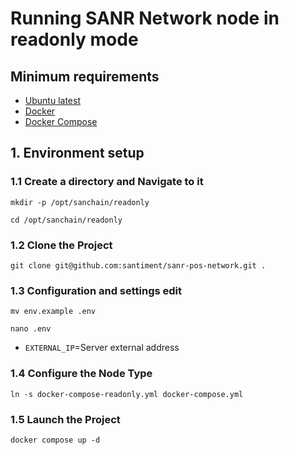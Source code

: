 # Running SANR Network node in readonly mode
 
## Minimum requirements
- [Ubuntu latest](https://ubuntu.com/server)
- [Docker](https://docs.docker.com/engine/install/ubuntu/)
- [Docker Compose](https://docs.docker.com/engine/install/ubuntu/)

## 1. Environment setup
### 1.1 Create a directory and Navigate to it
```shell
mkdir -p /opt/sanchain/readonly
```
```shell
cd /opt/sanchain/readonly
```
### 1.2 Clone the Project
```shell
git clone git@github.com:santiment/sanr-pos-network.git .
```
### 1.3 Configuration and settings edit
```shell
mv env.example .env
```
```shell
nano .env
```
- `EXTERNAL_IP`=Server external address

### 1.4 Configure the Node Type
```shell
ln -s docker-compose-readonly.yml docker-compose.yml
```

### 1.5 Launch the Project
```shell
docker compose up -d
```